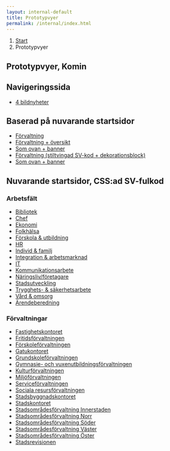 ```yaml
---
layout: internal-default
title: Prototypvyer
permalink: /internal/index.html
---
```


<nav class="breadcrumbs">
  <ol>
    <li><a href="{{ site.baseurl }}/">Start</a></li>
    <li>Prototypvyer</li>
  </ol>
</nav>

<section class="body-copy toc">
  <h1>Prototypvyer, Komin</h1>
  <h2>Navigeringssida</h2>
  <nav>
    <ul>
      <li><a href="{{ site.baseurl }}/internal/nav-page-working-field-7/">4 bildnyheter</a></li>
    </ul>
  </nav>

  <h2>Baserad på nuvarande startsidor</h2>
  <nav>
    <ul>
      <li><a href="{{ site.baseurl }}/internal/departments/clean/">Förvaltning</a></li>
      <li><a href="{{ site.baseurl }}/internal/departments/clean-overview/">Förvaltning + översikt</a></li>
      <li><a href="{{ site.baseurl }}/internal/departments/clean-banner/">Som ovan + banner</a></li>
      <li><a href="{{ site.baseurl }}/internal/departments/sv-coded/">Förvaltning (stiltvingad SV-kod + dekorationsblock)</a></li>
      <li><a href="{{ site.baseurl }}/internal/departments/sv-coded-banner/">Som ovan + banner</a></li>
    </ul>
  </nav>


  <h2>Nuvarande startsidor, CSS:ad SV-fulkod</h2>
  <h3>Arbetsfält</h3>
  <nav>
    <ul>
      <li><a href="{{ site.baseurl }}/internal/working-fields/bibliotek/">Bibliotek</a></li>
      <li><a href="{{ site.baseurl }}/internal/working-fields/chef/">Chef</a></li>
      <li><a href="{{ site.baseurl }}/internal/working-fields/ekonomi/">Ekonomi</a></li>
      <li><a href="{{ site.baseurl }}/internal/working-fields/folkhalsa/">Folkhälsa</a></li>
      <li><a href="{{ site.baseurl }}/internal/working-fields/forskola_utbildning/">Förskola &amp; utbildning</a></li>
      <li><a href="{{ site.baseurl }}/internal/working-fields/hr/">HR</a></li>
      <li><a href="{{ site.baseurl }}/internal/working-fields/individ_familj/">Individ &amp; familj</a></li>
      <li><a href="{{ site.baseurl }}/internal/working-fields/integration_arbetsmarknad/">Integration &amp; arbetsmarknad</a></li>
      <li><a href="{{ site.baseurl }}/internal/working-fields/it/">IT</a></li>
      <li><a href="{{ site.baseurl }}/internal/working-fields/kommunikationsarbete/">Kommunikationsarbete</a></li>
      <li><a href="{{ site.baseurl }}/internal/working-fields/naringsliv_foretagare/">Näringsliv/företagare</a></li>
      <li><a href="{{ site.baseurl }}/internal/working-fields/stadsutveckling/">Stadsutveckling</a></li>
      <li><a href="{{ site.baseurl }}/internal/working-fields/trygghets_sakerhetsarbete/">Trygghets- &amp; säkerhetsarbete</a></li>
      <li><a href="{{ site.baseurl }}/internal/working-fields/vard_omsorg/">Vård &amp; omsorg</a></li>
      <li><a href="{{ site.baseurl }}/internal/working-fields/arendeberedning/">Ärendeberedning</a></li>
    </ul>
  </nav>

  <h3>Förvaltningar</h3>
  <nav>
    <ul>
      <li><a href="{{ site.baseurl }}/internal/departments/fastighetskontoret">Fastighetskontoret</a></li>
      <li><a href="{{ site.baseurl }}/internal/departments/fritidsforvaltningen">Fritidsförvaltningen</a></li>
      <li><a href="{{ site.baseurl }}/internal/departments/forskoleforvaltningen">Förskoleförvaltningen</a></li>
      <li><a href="{{ site.baseurl }}/internal/departments/gatukontoret">Gatukontoret</a></li>
      <li><a href="{{ site.baseurl }}/internal/departments/grundskoleforvaltningen">Grundskoleförvaltningen</a></li>
      <li><a href="{{ site.baseurl }}/internal/departments/gymnasie_vuxenutbildningsforvaltningen">Gymnasie- och vuxenutbildningsförvaltningen</a></li>
      <li><a href="{{ site.baseurl }}/internal/departments/kulturforvaltningen">Kulturförvaltningen</a></li>
      <li><a href="{{ site.baseurl }}/internal/departments/miljoforvaltningen">Miljöförvaltningen</a></li>
      <li><a href="{{ site.baseurl }}/internal/departments/serviceforvaltningen">Serviceförvaltningen</a></li>
      <li><a href="{{ site.baseurl }}/internal/departments/sociala_resursforvaltningen">Sociala resursförvaltningen</a></li>
      <li><a href="{{ site.baseurl }}/internal/departments/stadsbyggnadskontoret">Stadsbyggnadskontoret</a></li>
      <li><a href="{{ site.baseurl }}/internal/departments/stadskontoret">Stadskontoret</a></li>
      <li><a href="{{ site.baseurl }}/internal/departments/stadsomradesforvaltning_innerstaden">Stadsområdesförvaltning Innerstaden</a></li>
      <li><a href="{{ site.baseurl }}/internal/departments/stadsomradesforvaltning_norr">Stadsområdesförvaltning Norr</a></li>
      <li><a href="{{ site.baseurl }}/internal/departments/stadsomradesforvaltning_soder">Stadsområdesförvaltning Söder</a></li>
      <li><a href="{{ site.baseurl }}/internal/departments/stadsomradesforvaltning_vaster">Stadsområdesförvaltning Väster</a></li>
      <li><a href="{{ site.baseurl }}/internal/departments/stadsomradesforvaltning_oster">Stadsområdesförvaltning Öster</a></li>
      <li><a href="{{ site.baseurl }}/internal/departments/stadsrevisionen">Stadsrevisionen</a></li>
    </ul>
  </nav>
</section>
